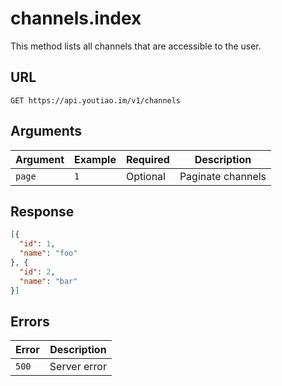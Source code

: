 # channels.index

This method lists all channels that are accessible to the user.


## URL

`GET https://api.youtiao.im/v1/channels`


## Arguments

| Argument | Example | Required | Description       |
| -------- | ------- | -------- | ----------------- |
| `page`   | `1`     | Optional | Paginate channels |


## Response

```json
[{
  "id": 1,
  "name": "foo"
}, {
  "id": 2,
  "name": "bar"
}]
```


## Errors

| Error | Description  |
| ----- | ------------ |
| `500` | Server error |
